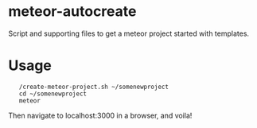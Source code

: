 # meteor-autocreate
Script and supporting files to get a meteor project started with templates.

# Usage
```
   /create-meteor-project.sh ~/somenewproject
   cd ~/somenewproject
   meteor
```

Then navigate to localhost:3000 in a browser, and voila!
